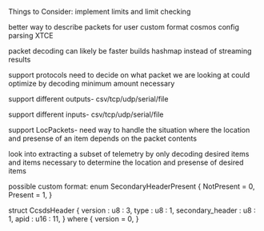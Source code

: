 
Things to Consider:
implement limits and limit checking

better way to describe packets for user
  custom format
  cosmos config parsing
  XTCE

packet decoding can likely be faster
  builds hashmap instead of streaming results

support protocols
  need to decide on what packet we are looking at
  could optimize by decoding minimum amount necessary

support different outputs- csv/tcp/udp/serial/file

support different inputs- csv/tcp/udp/serial/file

support LocPackets- need way to handle the situation
  where the location and presense of an item depends on the
  packet contents

look into extracting a subset of telemetry by only decoding
  desired items and items necessary to determine the location
  and presense of desired items


possible custom format:
enum SecondaryHeaderPresent {
  NotPresent = 0,
  Present    = 1,
}

struct CcsdsHeader {
  version           : u8 : 3,
  type              : u8 : 1,
  secondary\_header : u8 : 1,
  apid              : u16 : 11,
} where {
  version = 0,
}

